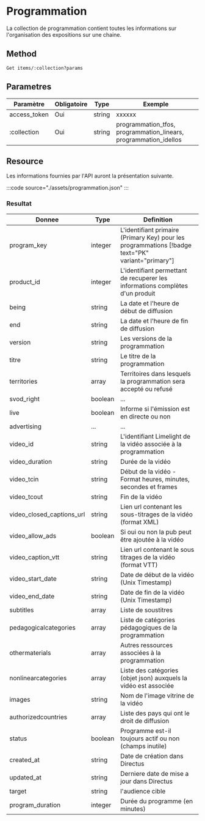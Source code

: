# Programmation

La collection de programmation contient toutes les informations sur l'organisation des expositions sur une chaine.

## Method

```
Get items/:collection?params
```

## Parametres

Paramètre | Obligatoire | Type | Exemple
--- | --- | --- | ---
access_token | Oui | string | xxxxxx
:collection | Oui | string | programmation_tfos, programmation_linears, programmation_idellos


## Resource

Les informations fournies par l'API auront la présentation suivante.

:::code source="./assets/programmation.json" :::

### Resultat

Donnee | Type | Definition
--- | --- | ---
program_key | integer | L'identifiant primaire (Primary Key) pour les programmations [!badge text="PK" variant="primary"]
product_id | integer | L'identifiant permettant de recuperer les informations complètes d'un produit 
being | string | La date et l'heure de début de diffusion
end | string | La date et l'heure de fin de diffusion
version | string | Les versions de la programmation
titre | string | Le titre de la programmation
territories | array | Territoires dans lesquels la programmation sera accepté ou refusé
svod_right | boolean | ...
live | boolean | Informe si l'émission est en directe ou non
advertising | ... | ...
video_id | string | L'identifiant Limelight de la vidéo associée à la programmation
video_duration | string | Durée de la vidéo
video_tcin | string | Début de la vidéo - Format heures, minutes, secondes et frames
video_tcout | string | Fin de la vidéo
video_closed_captions_url | string | Lien url contenant les sous-titrages de la vidéo (format XML)
video_allow_ads | boolean | Si oui ou non la pub peut être ajoutée à la vidéo
video_caption_vtt | string | Lien url contenant le sous titrages de la vidéo (format VTT)
video_start_date | string | Date de début de la vidéo (Unix Timestamp)
video_end_date | string | Date de fin de la vidéo (Unix Timestamp)
subtitles | array | Liste de soustitres
pedagogicalcategories | array | Liste de catégories pédagogiques de la programmation
othermaterials | array | Autres ressources associées à la programmation
nonlinearcategories | array | Liste des catégories (objet json) auxquels la vidéo est associée
images | string | Nom de l'image vitrine de la vidéo
authorizedcountries | array | Liste des pays qui ont le droit de diffusion
status | boolean | Programme est-il toujours actif ou non (champs inutile)
created_at | string | Date de création dans Directus
updated_at | string | Derniere date de mise a jour dans Directus
target | string | l'audience cible
program_duration | integer | Durée du programme (en minutes)

